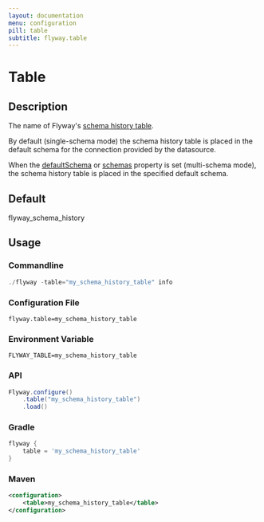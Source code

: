 ```yaml
---
layout: documentation
menu: configuration
pill: table
subtitle: flyway.table
---
```


# Table

## Description
The name of Flyway's [schema history table](/documentation/concepts/migrations#schema-history-table).

By default (single-schema mode) the schema history table is placed in the default schema for the connection provided by the datasource.

When the [defaultSchema](/documentation/configuration/configuration/defaultSchema) or [schemas](/documentation/configuration/configuration/schemas) property is set (multi-schema mode), the schema history table is placed in the specified default schema.

## Default
flyway_schema_history

## Usage

### Commandline
```powershell
./flyway -table="my_schema_history_table" info
```

### Configuration File
```properties
flyway.table=my_schema_history_table
```

### Environment Variable
```properties
FLYWAY_TABLE=my_schema_history_table
```

### API
```java
Flyway.configure()
    .table("my_schema_history_table")
    .load()
```

### Gradle
```groovy
flyway {
    table = 'my_schema_history_table'
}
```

### Maven
```xml
<configuration>
    <table>my_schema_history_table</table>
</configuration>
```